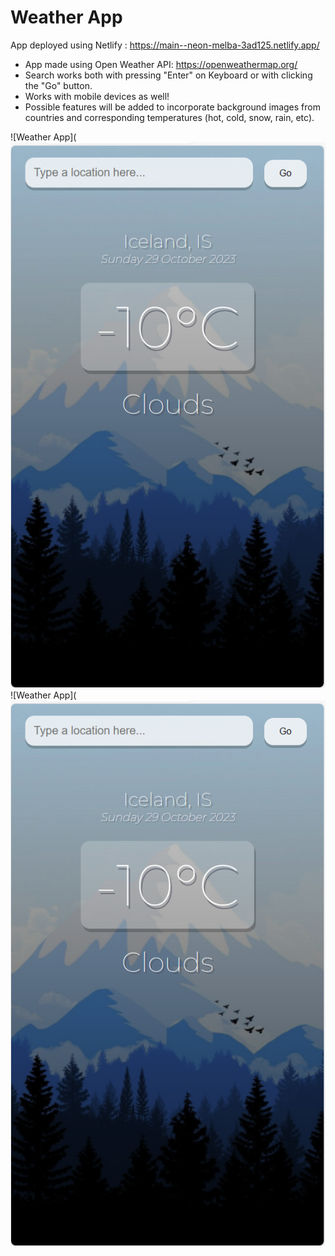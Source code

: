 # Weather App

App deployed using Netlify : https://main--neon-melba-3ad125.netlify.app/
* App made using Open Weather API: https://openweathermap.org/
* Search works both with pressing "Enter" on Keyboard or with clicking the "Go" button.
* Works with mobile devices as well!
* Possible features will be added to incorporate background images from countries and corresponding temperatures (hot, cold, snow, rain, etc).
  
![Weather App](![Uploading image.png…](https://github.com/gvc222/weather-app/blob/main/src/assets/demo/weather-app-cold.PNG?raw=true "Weather App Cold")
![Weather App](![Uploading image.png…](https://github.com/gvc222/weather-app/blob/main/src/assets/demo/weather-app-cold.PNG?raw=true "Weather App Hot")
